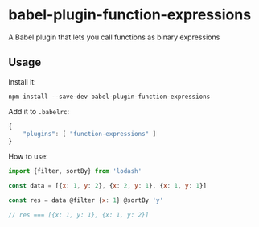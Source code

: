 # babel-plugin-function-expressions


A Babel plugin that lets you call functions as binary expressions


## Usage

Install it:

```
npm install --save-dev babel-plugin-function-expressions
```

Add it to `.babelrc`:

```js
{
    "plugins": [ "function-expressions" ]
}
```

How to use:

```js
import {filter, sortBy} from 'lodash'

const data = [{x: 1, y: 2}, {x: 2, y: 1}, {x: 1, y: 1}]

const res = data @filter {x: 1} @sortBy 'y'

// res === [{x: 1, y: 1}, {x: 1, y: 2}]
```
